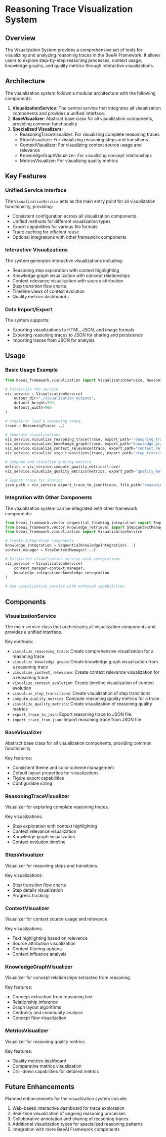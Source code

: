 # Reasoning Trace Visualization System

## Overview

The Visualization System provides a comprehensive set of tools for visualizing and analyzing reasoning traces in the BeeAI Framework. It allows users to explore step-by-step reasoning processes, context usage, knowledge graphs, and quality metrics through interactive visualizations.

## Architecture

The visualization system follows a modular architecture with the following components:

1. **VisualizationService**: The central service that integrates all visualization components and provides a unified interface.
2. **BaseVisualizer**: Abstract base class for all visualization components, providing common functionality.
3. **Specialized Visualizers**:
   - ReasoningTraceVisualizer: For visualizing complete reasoning traces
   - StepsVisualizer: For visualizing reasoning steps and transitions
   - ContextVisualizer: For visualizing context source usage and relevance
   - KnowledgeGraphVisualizer: For visualizing concept relationships
   - MetricsVisualizer: For visualizing quality metrics

## Key Features

### Unified Service Interface

The `VisualizationService` acts as the main entry point for all visualization functionality, providing:

- Consistent configuration across all visualization components
- Unified methods for different visualization types
- Export capabilities for various file formats
- Trace caching for efficient reuse
- Optional integrations with other framework components

### Interactive Visualizations

The system generates interactive visualizations including:

- Reasoning step exploration with context highlighting
- Knowledge graph visualization with concept relationships
- Context relevance visualization with source attribution
- Step transition flow charts
- Timeline views of context evolution
- Quality metrics dashboards

### Data Import/Export

The system supports:

- Exporting visualizations to HTML, JSON, and image formats
- Exporting reasoning traces to JSON for sharing and persistence
- Importing traces from JSON for analysis

## Usage

### Basic Usage Example

```python
from beeai_framework.visualization import VisualizationService, ReasoningTrace

# Initialize the service
viz_service = VisualizationService(
    output_dir="./visualization_outputs",
    default_height=700,
    default_width=900
)

# Create or load a reasoning trace
trace = ReasoningTrace(...)

# Generate visualizations
viz_service.visualize_reasoning_trace(trace, export_path="reasoning_trace.html")
viz_service.visualize_knowledge_graph(trace, export_path="knowledge_graph.html")
viz_service.visualize_context_relevance(trace, export_path="context_relevance.html")
viz_service.visualize_step_transitions(trace, export_path="step_transitions.html")

# Compute and visualize quality metrics
metrics = viz_service.compute_quality_metrics(trace)
viz_service.visualize_quality_metrics(metrics, export_path="quality_metrics.html")

# Export trace for sharing
json_path = viz_service.export_trace_to_json(trace, file_path="reasoning_trace.json")
```

### Integration with Other Components

The visualization system can be integrated with other framework components:

```python
from beeai_framework.vector.sequential_thinking_integration import SequentialKnowledgeIntegration
from beeai_framework.vector.knowledge_retrieval import StepContextManager
from beeai_framework.visualization import VisualizationService

# Create integration components
knowledge_integration = SequentialKnowledgeIntegration(...)
context_manager = StepContextManager(...)

# Initialize visualization service with integrations
viz_service = VisualizationService(
    context_manager=context_manager,
    knowledge_integration=knowledge_integration
)

# Use visualization service with enhanced capabilities
```

## Components

### VisualizationService

The main service class that orchestrates all visualization components and provides a unified interface.

Key methods:
- `visualize_reasoning_trace`: Create comprehensive visualization for a reasoning trace
- `visualize_knowledge_graph`: Create knowledge graph visualization from a reasoning trace
- `visualize_context_relevance`: Create context relevance visualization for a reasoning trace
- `visualize_context_evolution`: Create timeline visualization of context evolution
- `visualize_step_transitions`: Create visualization of step transitions
- `compute_quality_metrics`: Compute reasoning quality metrics for a trace
- `visualize_quality_metrics`: Create visualization of reasoning quality metrics
- `export_trace_to_json`: Export reasoning trace to JSON file
- `import_trace_from_json`: Import reasoning trace from JSON file

### BaseVisualizer

Abstract base class for all visualization components, providing common functionality.

Key features:
- Consistent theme and color scheme management
- Default layout properties for visualizations
- Figure export capabilities
- Configurable sizing

### ReasoningTraceVisualizer

Visualizer for exploring complete reasoning traces.

Key visualizations:
- Step exploration with context highlighting
- Context relevance visualization
- Knowledge graph visualization
- Context evolution timeline

### StepsVisualizer

Visualizer for reasoning steps and transitions.

Key visualizations:
- Step transition flow charts
- Step details visualization
- Progress tracking

### ContextVisualizer

Visualizer for context source usage and relevance.

Key visualizations:
- Text highlighting based on relevance
- Source attribution visualization
- Context filtering options
- Context influence analysis

### KnowledgeGraphVisualizer

Visualizer for concept relationships extracted from reasoning.

Key features:
- Concept extraction from reasoning text
- Relationship inference
- Graph layout algorithms
- Centrality and community analysis
- Concept flow visualization

### MetricsVisualizer

Visualizer for reasoning quality metrics.

Key features:
- Quality metrics dashboard
- Comparative metrics visualization
- Drill-down capabilities for detailed metrics

## Future Enhancements

Planned enhancements for the visualization system include:

1. Web-based interactive dashboard for trace exploration
2. Real-time visualization of ongoing reasoning processes
3. Collaborative annotation and sharing of reasoning traces
4. Additional visualization types for specialized reasoning patterns
5. Integration with more BeeAI Framework components 